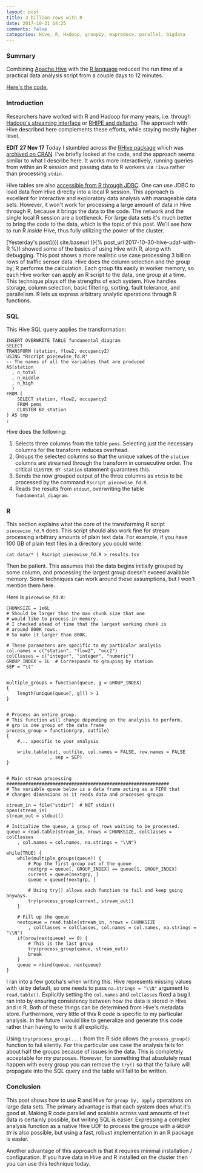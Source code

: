 ```yaml
---
layout: post
title: 3 billion rows with R
date: 2017-10-31 14:25
comments: false
categories: Hive, R, Hadoop, groupby, mapreduce, parallel, bigdata
---
```


### Summary

Combining [Apache Hive](https://Hive.apache.org/) with the 
[R language](https://www.r-project.org/) reduced the run time of a practical
data analysis script from a couple days to 12 minutes.

[Here's the
code.](https://github.com/clarkfitzg/phd_research/tree/master/analysis/pems/hadoop)

### Introduction

Researchers have worked with R and Hadoop for many years, i.e.  through
[Hadoop's streaming
interface](https://www.r-bloggers.com/integrating-r-with-apache-hadoop/) or
[RHIPE and deltarho](http://deltarho.org/). The approach with Hive
described here complements these efforts, while staying mostly higher
level.

__EDIT 27 Nov 17__ Today I stumbled across the [RHive
package](https://github.com/nexr/RHive) which was
[archived on CRAN](https://cran.r-project.org/src/contrib/Archive/RHive/).
I've briefly looked at the code, and the approach seems similar to what I
describe here. It works more interactively, running queries from within an
R session and passing data to R workers via `rJava` rather than processing
`stdin`.

Hive tables are also [accessible from R through
JDBC](http://jarrettmeyer.com/2016/11/03/Hive-and-r-playing-nicely-together).
One can use JDBC to load data from Hive directly into a local R session.
This approach is excellent for interactive and exploratory data analysis
with manageable data sets.  However, it won't work for processing a large
amount of data in Hive through R, because it brings the data to the code.
The network and the single local R session are a bottleneck.  For large
data sets it's much better to bring the code to the data, which is the
topic of this post.  We'll see how to run R _inside_ Hive, thus fully
utilizing the power of the cluster.

[Yesterday's post]({{ site.baseurl }}{% post_url
2017-10-30-hive-udaf-with-R %}) showed some of the basics of using Hive
with R, along with debugging.  This post shows a more realistic use case
processing 3 billion rows of traffic sensor data.
Hive does the column selection and the group by; R performs the
calculation. Each group fits easily in worker memory, so each Hive worker
can apply an R script to the data, one group at a time. This technique
plays off the strengths of each system.  Hive handles storage, column
selection, basic filtering, sorting, fault tolerance, and parallelism. R
lets us express arbitrary analytic operations through R functions.

### SQL

This Hive SQL query applies the transformation:

```{sql}
INSERT OVERWRITE TABLE fundamental_diagram
SELECT
TRANSFORM (station, flow2, occupancy2)
USING "Rscript piecewise_fd.R"
-- The names of all the variables that are produced
AS(station 
  , n_total 
  , n_middle 
  , n_high 
  )
FROM (
    SELECT station, flow2, occupancy2
    FROM pems 
    CLUSTER BY station
) AS tmp
;
```

Hive does the following:
1. Selects three columns from the table `pems`. Selecting just the
   necessary columns for the transform reduces overhead.
2. Groups the selected columns so that the unique values of the `station`
   columns are streamed through the transform in consecutive order. The critical `CLUSTER
   BY station` statement guarantees this.
3. Sends the now grouped output of the three columns as `stdin` to be
   processed by the command `Rscript piecewise_fd.R`.
4. Reads the results from `stdout`, overwriting the table
   `fundamental_diagram`.

### R

This section explains what the core of the transforming R script
`piecewise_fd.R` does. This script should also work fine for stream
processing arbitrary amounts of plain text data. For example, if you have
100 GB of plain text files in a directory you could write:

```{R}
cat data/* | Rscript piecewise_fd.R > results.tsv
```

Then be patient.
This assumes that the data begins initially grouped by some column, and
processing the largest group doesn't exceed available memory. Some
techniques can work around these assumptions, but I won't mention them
here.

Here is `piecewise_fd.R`:

```{R}
CHUNKSIZE = 1e6L
# Should be larger than the max chunk size that one
# would like to process in memory.
# I checked ahead of time that the largest working chunk is
# around 800K rows.
# So make it larger than 800K.

# These parameters are specific to my particular analysis
col.names = c("station", "flow2", "occ2")
colClasses = c("integer", "integer", "numeric")
GROUP_INDEX = 1L  # Corresponds to grouping by station
SEP = "\t"


multiple_groups = function(queue, g = GROUP_INDEX)
{
    length(unique(queue[, g])) > 1
}


# Process an entire group.
# This function will change depending on the analysis to perform.
# grp is one group of the data frame
process_group = function(grp, outfile)
{
    #... specific to your analysis
       
    write.table(out, outfile, col.names = FALSE, row.names = FALSE
                , sep = SEP)
}


# Main stream processing
############################################################
# The variable queue below is a data frame acting as a FIFO that 
# changes dimensions as it reads data and processes groups 

stream_in = file("stdin")  # NOT stdin()
open(stream_in)
stream_out = stdout()

# Initialize the queue, a group of rows waiting to be processed.
queue = read.table(stream_in, nrows = CHUNKSIZE, colClasses = colClasses
    , col.names = col.names, na.strings = "\\N")

while(TRUE) {
    while(multiple_groups(queue)) {
        # Pop the first group out of the queue
        nextgrp = queue[, GROUP_INDEX] == queue[1, GROUP_INDEX]
        current = queue[nextgrp, ]
        queue = queue[!nextgrp, ]
        
        # Using try() allows each function to fail and keep going anyways.
        try(process_group(current, stream_out))
    }

    # Fill up the queue
    nextqueue = read.table(stream_in, nrows = CHUNKSIZE
        , colClasses = colClasses, col.names = col.names, na.strings = "\\N")
    if(nrow(nextqueue) == 0) {
        # This is the last group
        try(process_group(queue, stream_out))
        break
    }
    queue = rbind(queue, nextqueue)
}
```

I ran into a few gotcha's when writing this.  Hive represents missing
values with `\N` by default, so one needs to pass `na.strings = "\\N"` argument to
`read.table()`. Explicitly setting the `col.names` and `colClasses` fixed a
bug I ran into by ensuring consistency between how the data is stored in
Hive and in R.  Both of these things can be determined from Hive's metadata
store. Furthermore, very little of this R code is specific to my particular
analysis. In the future I would like to generalize and generate this code
rather than having to write it all explicitly.

Using `try(process_group(...)` from the R side allows the `process_group()`
function to fail silently. For this particular use case the analysis fails
for about half the groups because of issues in the data. This is completely
acceptable for my purposes.  However, for something that absolutely must
happen with every group you can remove the `try()` so that the failure will
propagate into the SQL query and the table will fail to be written.

### Conclusion

This post shows how to use R and Hive for `group by, apply` operations on
large data sets. The primary advantage is that each system does what it's
good at. Making R code parallel and scalable across vast amounts of text
data is certainly possible, but writing SQL is easier. Expressing a complex
analysis function as a native Hive UDF to process the groups with a `GROUP
BY` is also possible, but using a fast, robust implementation in an R
package is easier.

Another advantage of this approach is that it requires minimal installation
/ configuration. If you have data in Hive and R installed on the cluster
then you can use this technique today.
